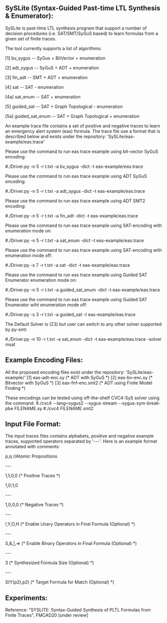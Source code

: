SySLite (Syntax-Guided Past-time LTL Synthesis & Enumerator):
------------------------------------------------------------
SySLite is past-time LTL synthesis program that support a number of
decision procedures (i.e. SAT/SMT/SyGuS based) to learn formulas from a
given set of finite traces. 

The tool currently supports a list of algorithms:

[1] bv_sygus -- SyGus + BitVector + enumeration

[2] adt_sygus -- SyGuS + ADT + enumeration

[3] fin_adt -- SMT + ADT + enumeration

[4] sat -- SAT - enumeration

[4a] sat_enum -- SAT + enumeration

[5] guided_sat -- SAT + Graph Topological - enumeration 

[5a] guided_sat_enum -- SAT + Graph Topological + enumeration

An example trace file contains a set of positive and negative traces to learn an emergency alert system (eas) formula. 
The trace file use a format that is described below and exists under the repository:
'SySLite/eas-example/eas.trace'

Please use the command to run eas trace example using bit-vector SyGuS encoding:

\#./Driver.py -n 5 -r t.txt -a bv_sygus -dict -t eas-example/eas.trace

Please use the command to run eas trace example using ADT SyGuS encoding:

\#./Driver.py -n 5 -r t.txt -a adt_sygus -dict -t eas-example/eas.trace

Please use the command to run eas trace example using ADT SMT2 encoding:

\#./Driver.py -n 5 -r t.txt -a fin_adt -dict -t eas-example/eas.trace

Please use the command to run eas trace example using SAT-encoding with enumeration mode on:

\#./Driver.py -n 5 -r t.txt -a sat_enum -dict -t eas-example/eas.trace

Please use the command to run eas trace example using SAT-encoding with enumeration mode off:

\#./Driver.py -s 7 -r t.txt -a sat -dict -t eas-example/eas.trace

Please use the command to run eas trace example using Guided SAT Enumerator enumeration mode on:

\#./Driver.py -n 5 -r t.txt -a guided_sat_enum -dict -t eas-example/eas.trace 

Please use the command to run eas trace example using Guided SAT Enumerator wiht enumeration mode off:

\#./Driver.py -s 3 -r t.txt -a guided_sat -t eas-example/eas.trace 

The Default Solver is (Z3) but user can switch to any other solver supported by py-smt:

\#./Driver.py -n 10 -r t.txt -a sat_enum -dict -t eas-example/eas.trace -solver msat

Example Encoding Files:
-----------------------
All the proposed encoding files exist under the repository: 'SySLite/eas-example/'
[1] eas-adt-enc.sy (\* ADT with SyGuS \*)
[2] eas-bv-enc.sy (\* Bitvector with SyGuS \*)
[3] eas-fnf-enc.smt2 (\* ADT using Finite Model Finding \*) 

These encodings can be tested using off-the-shelf CVC4-SyS solver using the command.
\#./cvc4 --lang=sygus2 --sygus-stream --sygus-sym-break-pbe FILENAME.sy
\#./cvc4 FILENAME.smt2

Input File Format:
-----------------
The input traces files contains alphabets, positive and negative example traces, supported operators 
separated by '---'. Here is an example format annotated with comments:

p,q	//Atomic Propositions

\---

1,1;0,0	(\* Positive Traces \*)

1,0;1,0

\---

1,0;0,0	(\* Negative Traces \*)

\---

!,Y,O,H	(\* Enable Unary Operators in Final Formula (Optional) \*)

\---

S,&,|,=> (\* Enable Binary Operators in Final Formula (Optional) \*)

\---

3	(\* Synthesized Formula Size (Optional) \*)

\---

S(Y(p2),p2)	(\* Target Formula for Match (Optional) \*)


Experiments:
-----------

Reference:
"SYSLITE: Syntax-Guided Synthesis of PLTL Formulas from Finite Traces", FMCAD20 [under review]



